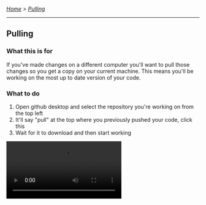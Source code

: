 *[Home](https://github.com/BHASVIC-CompSci/.github/blob/main/profile/README.md) > [Pulling](pulling.md)*

---

## Pulling

### What this is for
If you've made changes on a different computer you'll want to pull those changes so you get a copy on your current machine. This means you'll be working on the most up to date version of your code.

### What to do
1. Open github desktop and select the repository you're working on from the top left
2. It'll say "pull" at the top where you previously pushed your code, click this
3. Wait for it to download and then start working

![Pulling using the GUI](../Media/pulling.mp4)